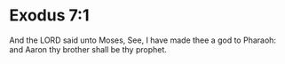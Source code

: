 # Exodus 7:1

And the LORD said unto Moses, See, I have made thee a god to Pharaoh: and Aaron thy brother shall be thy prophet.